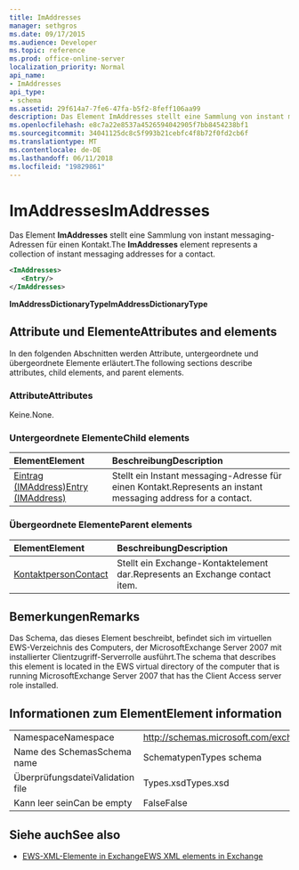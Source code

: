 ```yaml
---
title: ImAddresses
manager: sethgros
ms.date: 09/17/2015
ms.audience: Developer
ms.topic: reference
ms.prod: office-online-server
localization_priority: Normal
api_name:
- ImAddresses
api_type:
- schema
ms.assetid: 29f614a7-7fe6-47fa-b5f2-8feff106aa99
description: Das Element ImAddresses stellt eine Sammlung von instant messaging-Adressen für einen Kontakt.
ms.openlocfilehash: e8c7a22e8537a4526594042905f7bb8454238bf1
ms.sourcegitcommit: 34041125dc8c5f993b21cebfc4f8b72f0fd2cb6f
ms.translationtype: MT
ms.contentlocale: de-DE
ms.lasthandoff: 06/11/2018
ms.locfileid: "19829861"
---
```

# <a name="imaddresses"></a><span data-ttu-id="4a990-103">ImAddresses</span><span class="sxs-lookup"><span data-stu-id="4a990-103">ImAddresses</span></span>

<span data-ttu-id="4a990-104">Das Element **ImAddresses** stellt eine Sammlung von instant messaging-Adressen für einen Kontakt.</span><span class="sxs-lookup"><span data-stu-id="4a990-104">The **ImAddresses** element represents a collection of instant messaging addresses for a contact.</span></span> 
  
```xml
<ImAddresses>
   <Entry/>
</ImAddresses>
```

 <span data-ttu-id="4a990-105">**ImAddressDictionaryType**</span><span class="sxs-lookup"><span data-stu-id="4a990-105">**ImAddressDictionaryType**</span></span>
## <a name="attributes-and-elements"></a><span data-ttu-id="4a990-106">Attribute und Elemente</span><span class="sxs-lookup"><span data-stu-id="4a990-106">Attributes and elements</span></span>

<span data-ttu-id="4a990-107">In den folgenden Abschnitten werden Attribute, untergeordnete und übergeordnete Elemente erläutert.</span><span class="sxs-lookup"><span data-stu-id="4a990-107">The following sections describe attributes, child elements, and parent elements.</span></span>
  
### <a name="attributes"></a><span data-ttu-id="4a990-108">Attribute</span><span class="sxs-lookup"><span data-stu-id="4a990-108">Attributes</span></span>

<span data-ttu-id="4a990-109">Keine.</span><span class="sxs-lookup"><span data-stu-id="4a990-109">None.</span></span>
  
### <a name="child-elements"></a><span data-ttu-id="4a990-110">Untergeordnete Elemente</span><span class="sxs-lookup"><span data-stu-id="4a990-110">Child elements</span></span>

|<span data-ttu-id="4a990-111">**Element**</span><span class="sxs-lookup"><span data-stu-id="4a990-111">**Element**</span></span>|<span data-ttu-id="4a990-112">**Beschreibung**</span><span class="sxs-lookup"><span data-stu-id="4a990-112">**Description**</span></span>|
|:-----|:-----|
|[<span data-ttu-id="4a990-113">Eintrag (IMAddress)</span><span class="sxs-lookup"><span data-stu-id="4a990-113">Entry (IMAddress)</span></span>](entry-imaddress.md) <br/> |<span data-ttu-id="4a990-114">Stellt ein Instant messaging-Adresse für einen Kontakt.</span><span class="sxs-lookup"><span data-stu-id="4a990-114">Represents an instant messaging address for a contact.</span></span>  <br/> |
   
### <a name="parent-elements"></a><span data-ttu-id="4a990-115">Übergeordnete Elemente</span><span class="sxs-lookup"><span data-stu-id="4a990-115">Parent elements</span></span>

|<span data-ttu-id="4a990-116">**Element**</span><span class="sxs-lookup"><span data-stu-id="4a990-116">**Element**</span></span>|<span data-ttu-id="4a990-117">**Beschreibung**</span><span class="sxs-lookup"><span data-stu-id="4a990-117">**Description**</span></span>|
|:-----|:-----|
|[<span data-ttu-id="4a990-118">Kontaktperson</span><span class="sxs-lookup"><span data-stu-id="4a990-118">Contact</span></span>](contact.md) <br/> |<span data-ttu-id="4a990-119">Stellt ein Exchange-Kontaktelement dar.</span><span class="sxs-lookup"><span data-stu-id="4a990-119">Represents an Exchange contact item.</span></span>  <br/> |
   
## <a name="remarks"></a><span data-ttu-id="4a990-120">Bemerkungen</span><span class="sxs-lookup"><span data-stu-id="4a990-120">Remarks</span></span>

<span data-ttu-id="4a990-121">Das Schema, das dieses Element beschreibt, befindet sich im virtuellen EWS-Verzeichnis des Computers, der MicrosoftExchange Server 2007 mit installierter Clientzugriff-Serverrolle ausführt.</span><span class="sxs-lookup"><span data-stu-id="4a990-121">The schema that describes this element is located in the EWS virtual directory of the computer that is running MicrosoftExchange Server 2007 that has the Client Access server role installed.</span></span>
  
## <a name="element-information"></a><span data-ttu-id="4a990-122">Informationen zum Element</span><span class="sxs-lookup"><span data-stu-id="4a990-122">Element information</span></span>

|||
|:-----|:-----|
|<span data-ttu-id="4a990-123">Namespace</span><span class="sxs-lookup"><span data-stu-id="4a990-123">Namespace</span></span>  <br/> |http://schemas.microsoft.com/exchange/services/2006/types  <br/> |
|<span data-ttu-id="4a990-124">Name des Schemas</span><span class="sxs-lookup"><span data-stu-id="4a990-124">Schema name</span></span>  <br/> |<span data-ttu-id="4a990-125">Schematypen</span><span class="sxs-lookup"><span data-stu-id="4a990-125">Types schema</span></span>  <br/> |
|<span data-ttu-id="4a990-126">Überprüfungsdatei</span><span class="sxs-lookup"><span data-stu-id="4a990-126">Validation file</span></span>  <br/> |<span data-ttu-id="4a990-127">Types.xsd</span><span class="sxs-lookup"><span data-stu-id="4a990-127">Types.xsd</span></span>  <br/> |
|<span data-ttu-id="4a990-128">Kann leer sein</span><span class="sxs-lookup"><span data-stu-id="4a990-128">Can be empty</span></span>  <br/> |<span data-ttu-id="4a990-129">False</span><span class="sxs-lookup"><span data-stu-id="4a990-129">False</span></span>  <br/> |
   
## <a name="see-also"></a><span data-ttu-id="4a990-130">Siehe auch</span><span class="sxs-lookup"><span data-stu-id="4a990-130">See also</span></span>



- [<span data-ttu-id="4a990-131">EWS-XML-Elemente in Exchange</span><span class="sxs-lookup"><span data-stu-id="4a990-131">EWS XML elements in Exchange</span></span>](ews-xml-elements-in-exchange.md)

